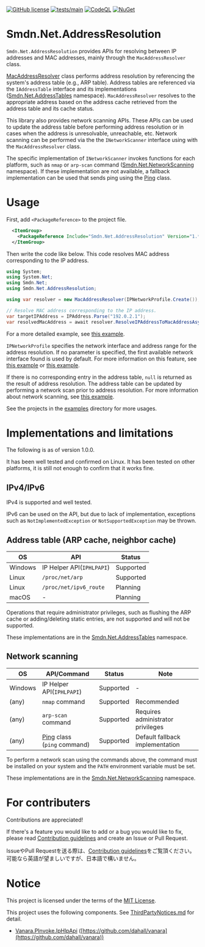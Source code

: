 [![GitHub license](https://img.shields.io/github/license/smdn/Smdn.Net.AddressResolution)](https://github.com/smdn/Smdn.Net.AddressResolution/blob/main/LICENSE.txt)
[![tests/main](https://img.shields.io/github/actions/workflow/status/smdn/Smdn.Net.AddressResolution/test.yml?branch=main&label=tests%2Fmain)](https://github.com/smdn/Smdn.Net.AddressResolution/actions/workflows/test.yml)
[![CodeQL](https://github.com/smdn/Smdn.Net.AddressResolution/actions/workflows/codeql-analysis.yml/badge.svg?branch=main)](https://github.com/smdn/Smdn.Net.AddressResolution/actions/workflows/codeql-analysis.yml)
[![NuGet](https://img.shields.io/nuget/v/Smdn.Net.AddressResolution.svg)](https://www.nuget.org/packages/Smdn.Net.AddressResolution/)

# Smdn.Net.AddressResolution
`Smdn.Net.AddressResolution` provides APIs for resolving between IP addresses and MAC addresses, mainly through the `MacAddressResolver` class.

[MacAddressResolver](src/Smdn.Net.AddressResolution/Smdn.Net.AddressResolution/) class performs address resolution by referencing the system's address table (e.g., ARP table). Address tables are referenced via the `IAddressTable` interface and its implementations ([Smdn.Net.AddressTables](src/Smdn.Net.AddressResolution/Smdn.Net.AddressTables/) namespace). `MacAddressResolver` resolves to the appropriate address based on the address cache retrieved from the address table and its cache status.

This library also provides network scanning APIs. These APIs can be used to update the address table before performing address resolution or in cases when the address is unresolvable, unreachable, etc. Network scanning can be performed via the the `INetworkScanner` interface using with the `MacAddressResolver` class.

The specific implementation of `INetworkScanner` invokes functions for each platform, such as `nmap` or `arp-scan` command ([Smdn.Net.NetworkScanning](src/Smdn.Net.AddressResolution/Smdn.Net.NetworkScanning/) namespace). If these implementation are not available, a fallback implementation can be used that sends ping using the [Ping](https://learn.microsoft.com/dotnet/api/system.net.networkinformation.ping) class.

# Usage
First, add `<PackageReference>` to the project file.

```xml
  <ItemGroup>
    <PackageReference Include="Smdn.Net.AddressResolution" Version="1.*" />
  </ItemGroup>
```

Then write the code like below. This code resolves MAC address corresponding to the IP address.

```cs
using System;
using System.Net;
using Smdn.Net;
using Smdn.Net.AddressResolution;

using var resolver = new MacAddressResolver(IPNetworkProfile.Create());

// Resolve MAC address corresponding to the IP address.
var targetIPAddress = IPAddress.Parse("192.0.2.1");
var resolvedMacAddress = await resolver.ResolveIPAddressToMacAddressAsync(targetIPAddress);
```

For a more detailed example, see [this example](examples/mac-address-resolution-basic/).

`IPNetworkProfile` specifies the network interface and address range for the address resolution. If no parameter is specified, the first available network interface found is used by default. For more information on this feature, see [this example](examples/mac-address-resolution-networkprofile/) or [this example](examples/network-address-range/).

If there is no corresponding entry in the address table, `null` is returned as the result of address resolution. The address table can be updated by performing a network scan prior to address resolution. For more information about network scanning, see [this example](examples/network-scanning/).

See the projects in the [examples](./examples/) directory for more usages.



# Implementations and limitations
The following is as of version 1.0.0.

It has been well tested and confirmed on Linux. It has been tested on other platforms, it is still not enough to confirm that it works fine.

## IPv4/IPv6
IPv4 is supported and well tested.

IPv6 can be used on the API, but due to lack of implementation, exceptions such as `NotImplementedException` or `NotSupportedException` may be thrown.

## Address table (ARP cache, neighbor cache)
|OS|API|Status|
|--|---|------|
|Windows|IP Helper API(`IPHLPAPI`)|Supported|
|Linux|`/proc/net/arp`|Supported|
|Linux|`/proc/net/ipv6_route`|Planning|
|macOS|-|Planning|

Operations that require administrator privileges, such as flushing the ARP cache or adding/deleting static entries, are not supported and will not be supported.

These implementations are in the [Smdn.Net.AddressTables](src/Smdn.Net.AddressResolution/Smdn.Net.AddressTables/) namespace.

## Network scanning
|OS|API/Command|Status|Note|
|-|-|-|-|
|Windows|IP Helper API(`IPHLPAPI`)|Supported|-|
|(any)|`nmap` command|Supported|Recommended|
|(any)|`arp-scan` command|Supported|Requires administrator privileges|
|(any)|[Ping](https://learn.microsoft.com/en-us/dotnet/api/system.net.networkinformation.ping) class<br/>(`ping` command)|Supported|Default fallback implementation|

To perform a network scan using the commands above, the command must be installed on your system and the `PATH` environment variable must be set.

These implementations are in the [Smdn.Net.NetworkScanning](src/Smdn.Net.AddressResolution/Smdn.Net.NetworkScanning/) namespace.

# For contributers
Contributions are appreciated!

If there's a feature you would like to add or a bug you would like to fix, please read [Contribution guidelines](./CONTRIBUTING.md) and create an Issue or Pull Request.

IssueやPull Requestを送る際は、[Contribution guidelines](./CONTRIBUTING.md)をご覧頂ください。　可能なら英語が望ましいですが、日本語で構いません。　

# Notice
This project is licensed under the terms of the [MIT License](./LICENSE.txt).

This project uses the following components. See [ThirdPartyNotices.md](./ThirdPartyNotices.md) for detail.

- [Vanara.PInvoke.IpHlpApi](https://www.nuget.org/packages/Vanara.PInvoke.IpHlpApi) ([https://github.com/dahall/vanara](https://github.com/dahall/vanara))
